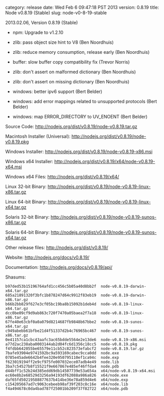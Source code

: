 category: release
date: Wed Feb  6 09:47:18 PST 2013
version: 0.8.19
title: Node v0.8.19 (Stable)
slug: node-v0-8-19-stable

2013.02.06, Version 0.8.19 (Stable)

* npm: Upgrade to v1.2.10

* zlib: pass object size hint to V8 (Ben Noordhuis)

* zlib: reduce memory consumption, release early (Ben Noordhuis)

* buffer: slow buffer copy compatibility fix (Trevor Norris)

* zlib: don't assert on malformed dictionary (Ben Noordhuis)

* zlib: don't assert on missing dictionary (Ben Noordhuis)

* windows: better ipv6 support (Bert Belder)

* windows: add error mappings related to unsupported protocols (Bert Belder)

* windows: map ERROR_DIRECTORY to UV_ENOENT (Bert Belder)


Source Code: http://nodejs.org/dist/v0.8.19/node-v0.8.19.tar.gz

Macintosh Installer (Universal): http://nodejs.org/dist/v0.8.19/node-v0.8.19.pkg

Windows Installer: http://nodejs.org/dist/v0.8.19/node-v0.8.19-x86.msi

Windows x64 Installer: http://nodejs.org/dist/v0.8.19/x64/node-v0.8.19-x64.msi

Windows x64 Files: http://nodejs.org/dist/v0.8.19/x64/

Linux 32-bit Binary: http://nodejs.org/dist/v0.8.19/node-v0.8.19-linux-x86.tar.gz

Linux 64-bit Binary: http://nodejs.org/dist/v0.8.19/node-v0.8.19-linux-x64.tar.gz

Solaris 32-bit Binary: http://nodejs.org/dist/v0.8.19/node-v0.8.19-sunos-x86.tar.gz

Solaris 64-bit Binary: http://nodejs.org/dist/v0.8.19/node-v0.8.19-sunos-x64.tar.gz

Other release files: http://nodejs.org/dist/v0.8.19/

Website: http://nodejs.org/docs/v0.8.19/

Documentation: http://nodejs.org/docs/v0.8.19/api/

Shasums:
```
b97ded53b15196764afd1cc456c5b05a40d8bb2f  node-v0.8.19-darwin-x64.tar.gz
685a21891320f3bfc1b878247d64c9912f83eb19  node-v0.8.19-darwin-x86.tar.gz
b66b2bb829f627e3cf05bc19ba8b15092b1deb4d  node-v0.8.19-linux-x64.tar.gz
dcc0be09cf9d9ab863c720f7470a05baea2f7a18  node-v0.8.19-linux-x86.tar.gz
67fe40e63cbf0a0a079d8214687fb9848b67bbe2  node-v0.8.19-sunos-x64.tar.gz
c949abebb61bfbe21d4f51337d2b4c76965bc467  node-v0.8.19-sunos-x86.tar.gz
0e41157ca1cbc43aafc3ac65bdde5564e2e13de6  node-v0.8.19-x86.msi
a77d2ac238aba0003144ab2d04fc6d1356c18cc5  node-v0.8.19.pkg
f4fdbb642055be65579e11cb52c823573efabcf2  node-v0.8.19.tar.gz
7bafe93904e9741592bc9a593169cabec9cca0dd  node.exe
0785e45ade6642b4fee320e950795110ef1ca94c  node.exp
f623019194ff2e9cf975fe007032ece07adb4e49  node.lib
3ba7c54527b8f15521f9e667867e485ef46ffda4  node.pdb
d44bff1c52b24d385edd69db14507739e53a654a  x64/node-v0.8.19-x64.msi
ec60e8b2e68529d3256a94193df62088a986a826  x64/node.exe
daf65fd50219588877637b414be36e78a859d4e6  x64/node.exp
c154205667ad7c9063cebeeb98af39f203c8c16e  x64/node.lib
f4a494678c0da4bad787f25001bb209f37f82722  x64/node.pdb
```
